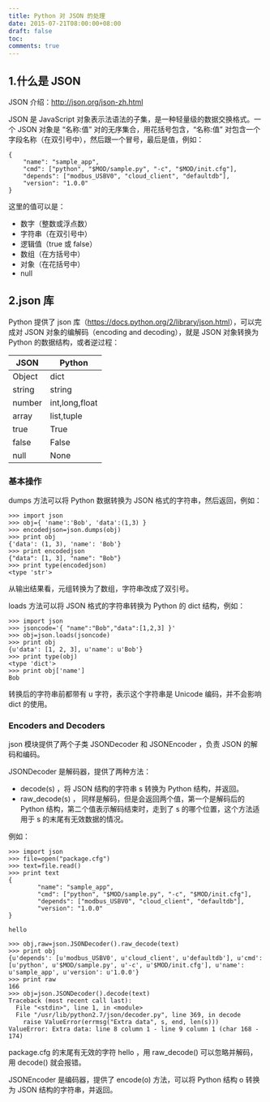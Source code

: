 ```yaml
---
title: Python 对 JSON 的处理
date: 2015-07-21T08:00:00+08:00
draft: false
toc:
comments: true
---
```



## 1.什么是 JSON

JSON 介绍：<http://json.org/json-zh.html>

JSON 是 JavaScript 对象表示法语法的子集，是一种轻量级的数据交换格式。一个 JSON 对象是 “名称:值” 对的无序集合，用花括号包含，“名称:值” 对包含一个字段名称（在双引号中），然后跟一个冒号，最后是值，例如：

    {
        "name": "sample_app",
        "cmd": ["python", "$MOD/sample.py", "-c", "$MOD/init.cfg"],
        "depends": ["modbus_USBV0", "cloud_client", "defaultdb"],
        "version": "1.0.0"
    }
    
这里的值可以是：

* 数字（整数或浮点数）
* 字符串（在双引号中）
* 逻辑值（true 或 false）
* 数组（在方括号中）
* 对象（在花括号中）
* null

## 2.json 库

Python 提供了 json 库（<https://docs.python.org/2/library/json.html>），可以完成对 JSON 对象的编解码（encoding and decoding），就是 JSON 对象转换为 Python 的数据结构，或者逆过程：

| JSON | Python |
|------|--------|
| Object | dict |
| string | string |
| number | int,long,float|
| array | list,tuple |
| true | True |
| false	| False |
| null | None |

### 基本操作

dumps 方法可以将 Python 数据转换为 JSON 格式的字符串，然后返回，例如：

    >>> import json
    >>> obj={ 'name':'Bob', 'data':(1,3) }
    >>> encodedjson=json.dumps(obj)
    >>> print obj
    {'data': (1, 3), 'name': 'Bob'}
    >>> print encodedjson
    {"data": [1, 3], "name": "Bob"}
    >>> print type(encodedjson)
    <type 'str'>

从输出结果看，元组转换为了数组，字符串改成了双引号。

loads 方法可以将 JSON 格式的字符串转换为 Python 的 dict 结构，例如：

    >>> import json
    >>> jsoncode='{ "name":"Bob","data":[1,2,3] }'
    >>> obj=json.loads(jsoncode)
    >>> print obj
    {u'data': [1, 2, 3], u'name': u'Bob'}
    >>> print type(obj)
    <type 'dict'>
    >>> print obj['name']
    Bob
    
转换后的字符串前都带有 u 字符，表示这个字符串是 Unicode 编码，并不会影响 dict 的使用。

### Encoders and Decoders

json 模块提供了两个子类 JSONDecoder 和 JSONEncoder ，负责 JSON 的解码和编码。

JSONDecoder 是解码器，提供了两种方法：

* decode(s) ，将 JSON 结构的字符串 s 转换为 Python 结构，并返回。
* raw_decode(s) ， 同样是解码，但是会返回两个值，第一个是解码后的 Python 结构，第二个值表示解码结束时，走到了 s 的哪个位置，这个方法适用于 s 的末尾有无效数据的情况。

例如：

    >>> import json
    >>> file=open("package.cfg")
    >>> text=file.read()
    >>> print text
    {
            "name": "sample_app",
            "cmd": ["python", "$MOD/sample.py", "-c", "$MOD/init.cfg"],
            "depends": ["modbus_USBV0", "cloud_client", "defaultdb"],
            "version": "1.0.0"
    }
    
    hello
    
    >>> obj,raw=json.JSONDecoder().raw_decode(text)
    >>> print obj   
    {u'depends': [u'modbus_USBV0', u'cloud_client', u'defaultdb'], u'cmd': [u'python', u'$MOD/sample.py', u'-c', u'$MOD/init.cfg'], u'name': u'sample_app', u'version': u'1.0.0'}
    >>> print raw
    166
    >>> obj=json.JSONDecoder().decode(text)
    Traceback (most recent call last):
      File "<stdin>", line 1, in <module>
      File "/usr/lib/python2.7/json/decoder.py", line 369, in decode
        raise ValueError(errmsg("Extra data", s, end, len(s)))
    ValueError: Extra data: line 8 column 1 - line 9 column 1 (char 168 - 174)

package.cfg 的末尾有无效的字符 hello ，用 raw_decode() 可以忽略并解码，用 decode() 就会报错。

JSONEncoder 是编码器，提供了 encode(o) 方法，可以将 Python 结构 o 转换为 JSON 结构的字符串，并返回。
